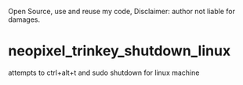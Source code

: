 Open Source, use and reuse my code,
Disclaimer: author not liable for damages.

# neopixel_trinkey_shutdown_linux
attempts to ctrl+alt+t and sudo shutdown for linux machine
